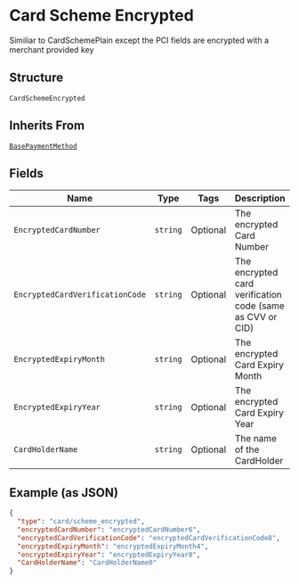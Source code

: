 
# Card Scheme Encrypted

Similiar to CardSchemePlain except the PCI fields are encrypted with a merchant provided key

## Structure

`CardSchemeEncrypted`

## Inherits From

[`BasePaymentMethod`](../../doc/models/base-payment-method.md)

## Fields

| Name | Type | Tags | Description |
|  --- | --- | --- | --- |
| `EncryptedCardNumber` | `string` | Optional | The encrypted Card Number |
| `EncryptedCardVerificationCode` | `string` | Optional | The encrypted card verification code (same as CVV or CID) |
| `EncryptedExpiryMonth` | `string` | Optional | The encrypted Card Expiry Month |
| `EncryptedExpiryYear` | `string` | Optional | The encrypted Card Expiry Year |
| `CardHolderName` | `string` | Optional | The name of the CardHolder |

## Example (as JSON)

```json
{
  "type": "card/scheme_encrypted",
  "encryptedCardNumber": "encryptedCardNumber6",
  "encryptedCardVerificationCode": "encryptedCardVerificationCode8",
  "encryptedExpiryMonth": "encryptedExpiryMonth4",
  "encryptedExpiryYear": "encryptedExpiryYear8",
  "CardHolderName": "CardHolderName0"
}
```

